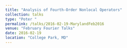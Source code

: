 ```yaml
---
title: "Analysis of Fourth-Order Nonlocal Operators"
collection: talks
type: "Poter "
permalink: /talks/2016-02-19-MarylandFeb2016
venue: "February Fourier Talks"
date: 2016-02-19
location: "College Park, MD"
---
```

